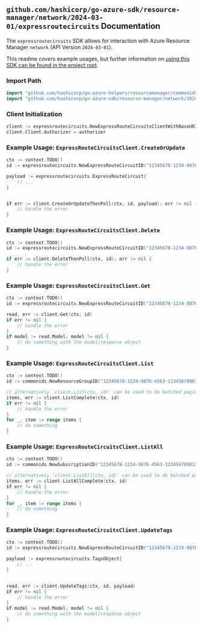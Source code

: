 
## `github.com/hashicorp/go-azure-sdk/resource-manager/network/2024-03-01/expressroutecircuits` Documentation

The `expressroutecircuits` SDK allows for interaction with Azure Resource Manager `network` (API Version `2024-03-01`).

This readme covers example usages, but further information on [using this SDK can be found in the project root](https://github.com/hashicorp/go-azure-sdk/tree/main/docs).

### Import Path

```go
import "github.com/hashicorp/go-azure-helpers/resourcemanager/commonids"
import "github.com/hashicorp/go-azure-sdk/resource-manager/network/2024-03-01/expressroutecircuits"
```


### Client Initialization

```go
client := expressroutecircuits.NewExpressRouteCircuitsClientWithBaseURI("https://management.azure.com")
client.Client.Authorizer = authorizer
```


### Example Usage: `ExpressRouteCircuitsClient.CreateOrUpdate`

```go
ctx := context.TODO()
id := expressroutecircuits.NewExpressRouteCircuitID("12345678-1234-9876-4563-123456789012", "example-resource-group", "expressRouteCircuitName")

payload := expressroutecircuits.ExpressRouteCircuit{
	// ...
}


if err := client.CreateOrUpdateThenPoll(ctx, id, payload); err != nil {
	// handle the error
}
```


### Example Usage: `ExpressRouteCircuitsClient.Delete`

```go
ctx := context.TODO()
id := expressroutecircuits.NewExpressRouteCircuitID("12345678-1234-9876-4563-123456789012", "example-resource-group", "expressRouteCircuitName")

if err := client.DeleteThenPoll(ctx, id); err != nil {
	// handle the error
}
```


### Example Usage: `ExpressRouteCircuitsClient.Get`

```go
ctx := context.TODO()
id := expressroutecircuits.NewExpressRouteCircuitID("12345678-1234-9876-4563-123456789012", "example-resource-group", "expressRouteCircuitName")

read, err := client.Get(ctx, id)
if err != nil {
	// handle the error
}
if model := read.Model; model != nil {
	// do something with the model/response object
}
```


### Example Usage: `ExpressRouteCircuitsClient.List`

```go
ctx := context.TODO()
id := commonids.NewResourceGroupID("12345678-1234-9876-4563-123456789012", "example-resource-group")

// alternatively `client.List(ctx, id)` can be used to do batched pagination
items, err := client.ListComplete(ctx, id)
if err != nil {
	// handle the error
}
for _, item := range items {
	// do something
}
```


### Example Usage: `ExpressRouteCircuitsClient.ListAll`

```go
ctx := context.TODO()
id := commonids.NewSubscriptionID("12345678-1234-9876-4563-123456789012")

// alternatively `client.ListAll(ctx, id)` can be used to do batched pagination
items, err := client.ListAllComplete(ctx, id)
if err != nil {
	// handle the error
}
for _, item := range items {
	// do something
}
```


### Example Usage: `ExpressRouteCircuitsClient.UpdateTags`

```go
ctx := context.TODO()
id := expressroutecircuits.NewExpressRouteCircuitID("12345678-1234-9876-4563-123456789012", "example-resource-group", "expressRouteCircuitName")

payload := expressroutecircuits.TagsObject{
	// ...
}


read, err := client.UpdateTags(ctx, id, payload)
if err != nil {
	// handle the error
}
if model := read.Model; model != nil {
	// do something with the model/response object
}
```

